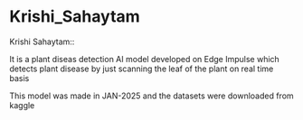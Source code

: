 # Krishi_Sahaytam
Krishi Sahaytam::

It is a plant diseas detection AI model developed on Edge Impulse which detects plant disease by just scanning the leaf of the plant on real time basis

This model was made in JAN-2025 and the datasets were downloaded from kaggle
